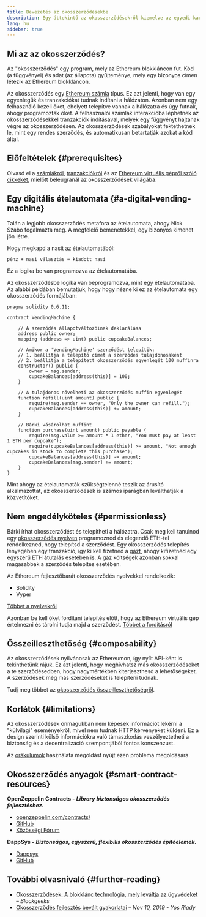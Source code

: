 ```yaml
---
title: Bevezetés az okosszerződésekbe
description: Egy áttekintő az okosszerződésekről kiemelve az egyedi karakterisztikájukat és a határaikat.
lang: hu
sidebar: true
---
```


## Mi az az okosszerződés?

Az "okosszerződés" egy program, mely az Ethereum blokkláncon fut. Kód (a függvényei) és adat (az állapota) gyűjteménye, mely egy bizonyos címen létezik az Ethereum blokkláncon.

Az okosszerződés egy [Ethereum számla](/developers/docs/accounts/) típus. Ez azt jelenti, hogy van egy egyenlegük és tranzakciókat tudnak indítani a hálózaton. Azonban nem egy felhasználó kezeli őket, ehelyett telepítve vannak a hálózatra és úgy futnak, ahogy programozták őket. A felhasználói számlák interakcióba léphetnek az okosszerződésekkel tranzakciók indításával, melyek egy függvényt hajtanak végre az okosszerződésen. Az okosszerződések szabályokat fektethetnek le, mint egy rendes szerződés, és automatikusan betartatják azokat a kód által.

## Előfeltételek {#prerequisites}

Olvasd el a [számlákról](/developers/docs/accounts/), [tranzakciókról](/developers/docs/transactions/) és az [Ethereum virtuális gépről szóló cikkeket](/developers/docs/evm/), mielőtt beleugranál az okosszerződések világába.

## Egy digitális ételautomata {#a-digital-vending-machine}

Talán a legjobb okosszerződés metafora az ételautomata, ahogy Nick Szabo fogalmazta meg. A megfelelő bemenetekkel, egy bizonyos kimenet jön létre.

Hogy megkapd a nasit az ételautomatából:

```
pénz + nasi választás = kiadott nasi
```

Ez a logika be van programozva az ételautomatába.

Az okosszerződésbe logika van beprogramozva, mint egy ételautomatába. Az alábbi példában bemutatjuk, hogy hogy nézne ki ez az ételautomata egy okosszerződés formájában:

```solidity
pragma solidity 0.6.11;

contract VendingMachine {

    // A szerződés állapotváltozóinak deklarálása
    address public owner;
    mapping (address => uint) public cupcakeBalances;

    // Amikor a 'VendingMachine' szerződést telepítik:
    // 1. beállítja a telepítő címet a szerződés tulajdonosaként
    // 2. beállítja a telepített okosszerződés egyenlegét 100 muffinra
    constructor() public {
        owner = msg.sender;
        cupcakeBalances[address(this)] = 100;
    }

    // A tulajdonos növelheti az okosszerződés muffin egyenlegét
    function refill(uint amount) public {
        require(msg.sender == owner, "Only the owner can refill.");
        cupcakeBalances[address(this)] += amount;
    }

    // Bárki vásárolhat muffint
    function purchase(uint amount) public payable {
        require(msg.value >= amount * 1 ether, "You must pay at least 1 ETH per cupcake");
        require(cupcakeBalances[address(this)] >= amount, "Not enough cupcakes in stock to complete this purchase");
        cupcakeBalances[address(this)] -= amount;
        cupcakeBalances[msg.sender] += amount;
    }
}
```

Mint ahogy az ételautomaták szükségtelenné teszik az árusító alkalmazottat, az okosszerződések is számos iparágban leválthatják a közvetítőket.

## Nem engedélyköteles {#permissionless}

Bárki írhat okosszerződést és telepítheti a hálózatra. Csak meg kell tanulnod egy [okosszerződés nyelven](/developers/docs/smart-contracts/languages/) programoznod és elegendő ETH-tel rendelkezned, hogy telepítsd a szerződést. Egy okosszerződés telepítés lényegében egy tranzakció, így ki kell fizetned a [gázt](/developers/docs/gas/), ahogy kifizetnéd egy egyszerű ETH átutalás esetében is. A gáz költségek azonban sokkal magasabbak a szerződés telepítés esetében.

Az Ethereum fejlesztőbarát okosszerződés nyelvekkel rendelkezik:

- Solidity
- Vyper

[Többet a nyelvekről](/developers/docs/smart-contracts/languages/)

Azonban be kell őket fordítani telepítés előtt, hogy az Ethereum virtuális gép értelmezni és tárolni tudja majd a szerződést. [Többet a fordításról](/developers/docs/smart-contracts/compiling/)

## Összeilleszthetőség {#composability}

Az okosszerződések nyilvánosak az Ethereumon, így nyílt API-ként is tekinthetünk rájuk. Ez azt jelenti, hogy meghívhatsz más okosszerződéseket a te szerződésedben, hogy nagymértékben kiterjeszthesd a lehetőségeket. A szerződések még más szerződéseket is telepíteni tudnak.

Tudj meg többet az [okosszerződés összeilleszthetőségről](/developers/docs/smart-contracts/composability/).

## Korlátok {#limitations}

Az okosszerződések önmagukban nem képesek információt lekérni a "külvilági" eseményekről, mivel nem tudnak HTTP kérvényeket küldeni. Ez a design szerinti külső információkra való támaszkodás veszélyeztetheti a biztonság és a decentralizáció szempontjából fontos konszenzust.

Az [orákulumok](/developers/docs/oracles/) használata megoldást nyújt ezen probléma megoldására.

## Okosszerződés anyagok {#smart-contract-resources}

**OpenZeppelin Contracts -** **_Library biztonságos okosszerződés fejlesztéshez._**

- [openzeppelin.com/contracts/](https://openzeppelin.com/contracts/)
- [GitHub](https://github.com/OpenZeppelin/openzeppelin-contracts)
- [Közösségi Fórum](https://forum.openzeppelin.com/c/general/16)

**DappSys -** **_Biztonságos, egyszerű, flexibilis okosszerződés építőelemek._**

- [Dappsys](https://dappsys.readthedocs.io/)
- [GitHub](https://github.com/dapphub/dappsys)

## További olvasnivaló {#further-reading}

- [Okosszerződések: A blokklánc technológia, mely leváltja az ügyvédeket](https://blockgeeks.com/guides/smart-contracts/) _– Blockgeeks_
- [Okosszerződés fejlesztés bevált gyakorlatai](https://yos.io/2019/11/10/smart-contract-development-best-practices/) _– Nov 10, 2019 - Yos Riady_
